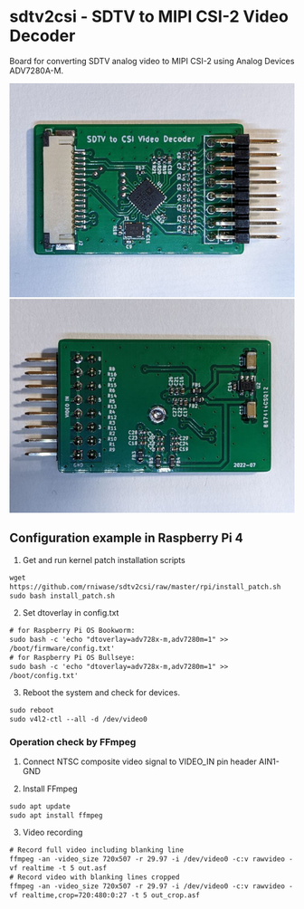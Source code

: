 # sdtv2csi - SDTV to MIPI CSI-2 Video Decoder
Board for converting SDTV analog video to MIPI CSI-2 using Analog Devices ADV7280A-M.

![sdtv2csi topview](misc/sdtv2csi_frontview.jpg)
![sdtv2csi backview](misc/sdtv2csi_backview.jpg)

## Configuration example in Raspberry Pi 4
1. Get and run kernel patch installation scripts
```
wget https://github.com/rniwase/sdtv2csi/raw/master/rpi/install_patch.sh
sudo bash install_patch.sh
```

2. Set dtoverlay in config.txt
```
# for Raspberry Pi OS Bookworm:
sudo bash -c 'echo "dtoverlay=adv728x-m,adv7280m=1" >> /boot/firmware/config.txt'
# for Raspberry Pi OS Bullseye:
sudo bash -c 'echo "dtoverlay=adv728x-m,adv7280m=1" >> /boot/config.txt'
```

3. Reboot the system and check for devices.
```
sudo reboot
sudo v4l2-ctl --all -d /dev/video0
```

### Operation check by FFmpeg
1. Connect NTSC composite video signal to VIDEO_IN pin header AIN1-GND

2. Install FFmpeg
```
sudo apt update
sudo apt install ffmpeg
```

3. Video recording
```
# Record full video including blanking line
ffmpeg -an -video_size 720x507 -r 29.97 -i /dev/video0 -c:v rawvideo -vf realtime -t 5 out.asf
# Record video with blanking lines cropped
ffmpeg -an -video_size 720x507 -r 29.97 -i /dev/video0 -c:v rawvideo -vf realtime,crop=720:480:0:27 -t 5 out_crop.asf
```
